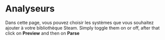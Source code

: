 # Analyseurs

Dans cette page, vous pouvez choisir les systèmes que vous souhaitez ajouter à votre bibliothèque Steam. Simply toggle them on or off, after that click on **Preview** and then on **Parse**

